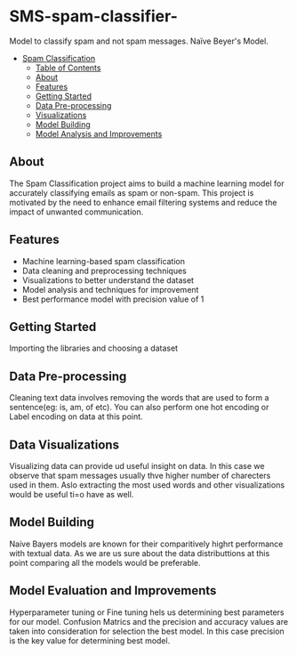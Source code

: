 # SMS-spam-classifier-
Model to classify spam and not spam messages. Naïve Beyer's Model. 

- [Spam Classification](#spam-classification)
  - [Table of Contents](#table-of-contents)
  - [About](#about)
  - [Features](#features)
  - [Getting Started](#getting-started)
  - [Data Pre-processing](#data-pre-processing)
  - [Visualizations](#visualizations)
  - [Model Building](#model-building)
  - [Model Analysis and Improvements](#model-analysis-and-improvements)


## About

The Spam Classification project aims to build a machine learning model for accurately classifying emails as spam or non-spam. This project is motivated by the need to enhance email filtering systems and reduce the impact of unwanted communication.

## Features

- Machine learning-based spam classification
- Data cleaning and preprocessing techniques
- Visualizations to better understand the dataset
- Model analysis and techniques for improvement
- Best performance model with precision value of 1

## Getting Started
Importing the libraries and choosing a dataset 

## Data Pre-processing
Cleaning text data involves removing the words that are used to form a sentence(eg: is, am, of etc). You can also perform one hot encoding or Label encoding on data at this point. 

## Data Visualizations
Visualizing data can provide ud useful insight on data. In this case we observe that spam messages usually thve higher number of charecters used in them. Aslo extracting the most used words and other visualizations would be useful ti=o have as well.

## Model Building
Naive Bayers models are known for their comparitively highrt performance with textual data. As we are us sure about the data distributtions at this point comparing all the models would be preferable.

## Model Evaluation and Improvements
Hyperparameter tuning or Fine tuning hels us determining best parameters for our model. Confusion Matrics and the precision and accuracy values are taken into consideration for selection the best model. In this case precision is the key value for determining best model.


